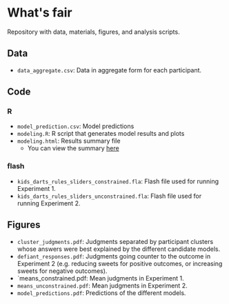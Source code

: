 # What's fair
Repository with data, materials, figures, and analysis scripts.

## Data 

- `data_aggregate.csv`: Data in aggregate form for each participant. 

## Code 

### R 

- `model_prediction.csv`: Model predictions 
- `modeling.R`: R script that generates model results and plots
- `modeling.html`: Results summary file
   + You can view the summary [here](https://rawgit.com/tobiasgerstenberg/whats_fair/master/code/r/modeling.html)

### flash 

- `kids_darts_rules_sliders_constrained.fla`: Flash file used for running Experiment 1. 
- `kids_darts_rules_sliders_unconstrained.fla`: Flash file used for running Experiment 2. 

## Figures 

- `cluster_judgments.pdf`: Judgments separated by participant clusters whose answers were best explained by the different candidate models. 
- `defiant_responses.pdf`: Judgments going counter to the outcome in Experiment 2 (e.g. reducing sweets for positive outcomes, or increasing sweets for negative outcomes). 
- `means_constrained.pdf: Mean judgments in Experiment 1. 
- `means_unconstrained.pdf`: Mean judgments in Experiment 2. 
- `model_predictions.pdf`: Predictions of the different models. 

